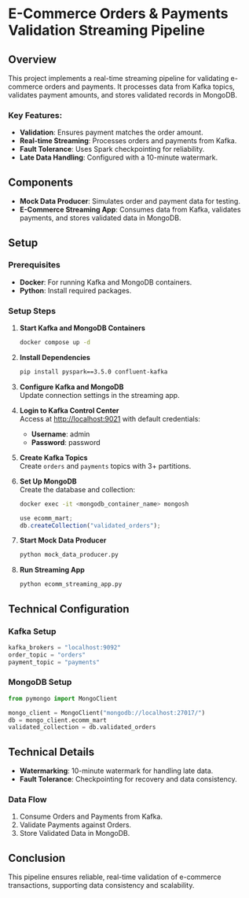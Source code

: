 
# E-Commerce Orders & Payments Validation Streaming Pipeline

## Overview

This project implements a real-time streaming pipeline for validating e-commerce orders and payments. It processes data from Kafka topics, validates payment amounts, and stores validated records in MongoDB.

### Key Features:
- **Validation**: Ensures payment matches the order amount.
- **Real-time Streaming**: Processes orders and payments from Kafka.
- **Fault Tolerance**: Uses Spark checkpointing for reliability.
- **Late Data Handling**: Configured with a 10-minute watermark.

## Components

- **Mock Data Producer**: Simulates order and payment data for testing.
- **E-Commerce Streaming App**: Consumes data from Kafka, validates payments, and stores validated data in MongoDB.

## Setup

### Prerequisites
- **Docker**: For running Kafka and MongoDB containers.
- **Python**: Install required packages.

### Setup Steps

1. **Start Kafka and MongoDB Containers**  
   ```bash
   docker compose up -d
   ```

2. **Install Dependencies**  
   ```bash
   pip install pyspark==3.5.0 confluent-kafka
   ```

3. **Configure Kafka and MongoDB**  
   Update connection settings in the streaming app.

4. **Login to Kafka Control Center**  
   Access at [http://localhost:9021](http://localhost:9021) with default credentials:
   - **Username**: admin  
   - **Password**: password

5. **Create Kafka Topics**  
   Create `orders` and `payments` topics with 3+ partitions.

6. **Set Up MongoDB**  
   Create the database and collection:
   ```bash
   docker exec -it <mongodb_container_name> mongosh
   ```
   ```javascript
   use ecomm_mart;
   db.createCollection("validated_orders");
   ```

7. **Start Mock Data Producer**  
   ```bash
   python mock_data_producer.py
   ```

8. **Run Streaming App**  
   ```bash
   python ecomm_streaming_app.py
   ```

## Technical Configuration

### Kafka Setup
```python
kafka_brokers = "localhost:9092"
order_topic = "orders"
payment_topic = "payments"
```

### MongoDB Setup
```python
from pymongo import MongoClient

mongo_client = MongoClient("mongodb://localhost:27017/")
db = mongo_client.ecomm_mart
validated_collection = db.validated_orders
```

## Technical Details

- **Watermarking**: 10-minute watermark for handling late data.
- **Fault Tolerance**: Checkpointing for recovery and data consistency.

### Data Flow
1. Consume Orders and Payments from Kafka.
2. Validate Payments against Orders.
3. Store Validated Data in MongoDB.

## Conclusion

This pipeline ensures reliable, real-time validation of e-commerce transactions, supporting data consistency and scalability.